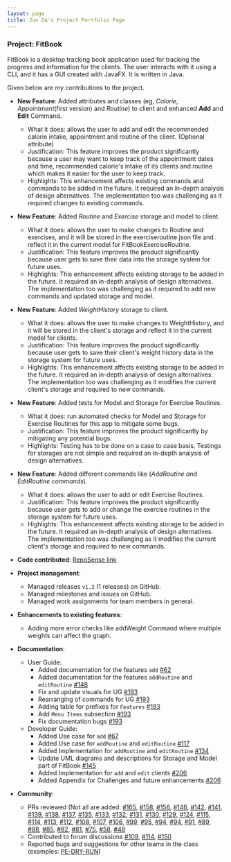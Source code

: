 ```yaml
---
layout: page
title: Jun Da's Project Portfolio Page
---
```


### Project: FitBook

FitBook is a desktop tracking book application used for tracking the progress and information
for the clients. The user interacts with it using a CLI, and it has a GUI created with JavaFX.
It is written in Java.

Given below are my contributions to the project.

* **New Feature**: Added attributes and classes (eg, *Calorie*, *Appointment*(first version) and *Routine*) to client and enhanced **Add** and **Edit** Command.
  * What it does: allows the user to add and edit the recommended calorie intake, appointment and routine of the client. (Optional attribute)
  * Justification: This feature improves the product significantly because a user may want to keep track of the appointment dates and time,
    recommended calorie's intake of its clients and routine which makes it easier for the user to keep track.
  * Highlights: This enhancement affects existing commands and commands to be added in the future. It required an in-depth analysis of design alternatives. The implementation too was challenging as it required changes to existing commands.
  
* **New Feature**: Added *Routine* and *Exercise* storage and model to client.
  * What it does: allows the user to make changes to Routine and exercises, and it will be stored in the exerciseroutine.json file and reflect it in the current model for FitBookExerciseRoutine.
  * Justification: This feature improves the product significantly because user gets to save their data into the storage system for future uses.
  * Highlights: This enhancement affects existing storage to be added in the future. It required an in-depth analysis of design alternatives. The implementation too was challenging as it required to add new commands and updated storage and model.

* **New Feature**: Added *WeightHistory* storage to client.
  * What it does: allows the user to make changes to WeightHistory, and it will be stored in the client's storage and reflect it in the current model for clients.
  * Justification: This feature improves the product significantly because user gets to save their client's weight history data in the storage system for future uses.
  * Highlights: This enhancement affects existing storage to be added in the future. It required an in-depth analysis of design alternatives. The implementation too was challenging as it modifies the current client's storage and required to new commands.

* **New Feature**: Added tests for Model and Storage for Exercise Routines.
  * What it does: run automated checks for Model and Storage for Exercise Routines for this app to mitigate some bugs.
  * Justification: This feature improves the product significantly by mitigating any potential bugs.
  * Highlights: Testing has to be done on a case to case basis. Testings for storages are not simple and required an in-depth analysis of design alternatives.

* **New Feature**: Added different commands like (*AddRoutine and EditRoutine commands*).
  * What it does: allows the user to add or edit Exercise Routines.
  * Justification: This feature improves the product significantly because user gets to add or change the exercise routines in the storage system for future uses.
  * Highlights: This enhancement affects existing storage to be added in the future. It required an in-depth analysis of design alternatives. The implementation too was challenging as it modifies the current client's storage and required to new commands.

* **Code contributed**: [RepoSense link](https://nus-cs2103-ay2223s2.github.io/tp-dashboard/?search=jundatan&sort=groupTitle&sortWithin=title&timeframe=commit&mergegroup=&groupSelect=groupByRepos&breakdown=true&checkedFileTypes=docs~functional-code~test-code~other&since=2023-02-17&tabOpen=true&tabType=zoom&zA=jundatan&zR=AY2223S2-CS2103T-T15-2%2Ftp%5Bmaster%5D&zACS=355.44&zS=2023-02-17&zFS=jundatan&zU=2023-04-04&zMG=false&zFTF=commit&zFGS=groupByRepos&zFR=false)

* **Project management**:
  * Managed releases `v1.3` (1 releases) on GitHub.
  * Managed milestones and issues on GitHub.
  * Managed work assignments for team members in general.

* **Enhancements to existing features**:
  * Adding more error checks like addWeight Command where multiple weights can affect the graph.

* **Documentation**:
  * User Guide:
    * Added documentation for the features `add` [\#62](https://github.com/AY2223S2-CS2103T-T15-2/tp/pull/62)
    * Added documentation for the features `addRoutine` and `editRoutine` [\#148](https://github.com/AY2223S2-CS2103T-T15-2/tp/pull/148)
    * Fix and update visuals for UG [\#193](https://github.com/AY2223S2-CS2103T-T15-2/tp/pull/193)
    * Rearranging of commands for UG [\#193](https://github.com/AY2223S2-CS2103T-T15-2/tp/pull/193)
    * Adding table for prefixes for `Features` [\#193](https://github.com/AY2223S2-CS2103T-T15-2/tp/pull/193)
    * Add `Menu Items` subsection [\#193](https://github.com/AY2223S2-CS2103T-T15-2/tp/pull/193)
    * Fix documentation bugs [\#193](https://github.com/AY2223S2-CS2103T-T15-2/tp/pull/193)
  * Developer Guide:
    * Added Use case for `add` [\#67](https://github.com/AY2223S2-CS2103T-T15-2/tp/pull/67)
    * Added Use case for `addRoutine` and `editRoutine` [\#117](https://github.com/AY2223S2-CS2103T-T15-2/tp/pull/117)
    * Added Implementation for `addRoutine` and `editRoutine` [\#134](https://github.com/AY2223S2-CS2103T-T15-2/tp/pull/134)
    * Update UML diagrams and descriptions for Storage and Model part of FitBook [\#145](https://github.com/AY2223S2-CS2103T-T15-2/tp/pull/145)
    * Added Implementation for `add` and `edit` clients [\#206](https://github.com/AY2223S2-CS2103T-T15-2/tp/pull/206)
    * Added Appendix for Challenges and future enhancements [\#206](https://github.com/AY2223S2-CS2103T-T15-2/tp/pull/206)

* **Community**:
  * PRs reviewed (Not all are added:
  [\#165](https://github.com/AY2223S2-CS2103T-T15-2/tp/pull/165),
  [\#158](https://github.com/AY2223S2-CS2103T-T15-2/tp/pull/158),
  [\#156](https://github.com/AY2223S2-CS2103T-T15-2/tp/pull/156),
  [\#146](https://github.com/AY2223S2-CS2103T-T15-2/tp/pull/146),
  [\#142](https://github.com/AY2223S2-CS2103T-T15-2/tp/pull/142),
  [\#141](https://github.com/AY2223S2-CS2103T-T15-2/tp/pull/141),
  [\#139](https://github.com/AY2223S2-CS2103T-T15-2/tp/pull/139),
  [\#138](https://github.com/AY2223S2-CS2103T-T15-2/tp/pull/138),
  [\#137](https://github.com/AY2223S2-CS2103T-T15-2/tp/pull/137),
  [\#135](https://github.com/AY2223S2-CS2103T-T15-2/tp/pull/135),
  [\#133](https://github.com/AY2223S2-CS2103T-T15-2/tp/pull/133),
  [\#132](https://github.com/AY2223S2-CS2103T-T15-2/tp/pull/132),
  [\#131](https://github.com/AY2223S2-CS2103T-T15-2/tp/pull/131),
  [\#130](https://github.com/AY2223S2-CS2103T-T15-2/tp/pull/130),
  [\#129](https://github.com/AY2223S2-CS2103T-T15-2/tp/pull/129),
  [\#124](https://github.com/AY2223S2-CS2103T-T15-2/tp/pull/124),
  [\#115](https://github.com/AY2223S2-CS2103T-T15-2/tp/pull/115),
  [\#114](https://github.com/AY2223S2-CS2103T-T15-2/tp/pull/114),
  [\#113](https://github.com/AY2223S2-CS2103T-T15-2/tp/pull/113),
  [\#112](https://github.com/AY2223S2-CS2103T-T15-2/tp/pull/112),
  [\#108](https://github.com/AY2223S2-CS2103T-T15-2/tp/pull/108),
  [\#107](https://github.com/AY2223S2-CS2103T-T15-2/tp/pull/107),
  [\#106](https://github.com/AY2223S2-CS2103T-T15-2/tp/pull/106),
  [\#99](https://github.com/AY2223S2-CS2103T-T15-2/tp/pull/99),
  [\#95](https://github.com/AY2223S2-CS2103T-T15-2/tp/pull/95),
  [\#94](https://github.com/AY2223S2-CS2103T-T15-2/tp/pull/94),
  [\#94](https://github.com/AY2223S2-CS2103T-T15-2/tp/pull/94),
  [\#91](https://github.com/AY2223S2-CS2103T-T15-2/tp/pull/91),
  [\#89](https://github.com/AY2223S2-CS2103T-T15-2/tp/pull/89),
  [\#88](https://github.com/AY2223S2-CS2103T-T15-2/tp/pull/88),
  [\#85](https://github.com/AY2223S2-CS2103T-T15-2/tp/pull/85),
  [\#82](https://github.com/AY2223S2-CS2103T-T15-2/tp/pull/82),
  [\#81](https://github.com/AY2223S2-CS2103T-T15-2/tp/pull/81),
  [\#75](https://github.com/AY2223S2-CS2103T-T15-2/tp/pull/75),
  [\#58](https://github.com/AY2223S2-CS2103T-T15-2/tp/pull/58),
  [\#48](https://github.com/AY2223S2-CS2103T-T15-2/tp/pull/48)
  * Contributed to forum discussions
  [\#109](https://github.com/nus-cs2103-AY2223S2/forum/issues/109),
  [\#114](https://github.com/nus-cs2103-AY2223S2/forum/issues/114),
  [\#150](https://github.com/nus-cs2103-AY2223S2/forum/issues/150)
  * Reported bugs and suggestions for other teams in the class (examples: [PE-DRY-RUN](https://github.com/jundatan/ped))
  
